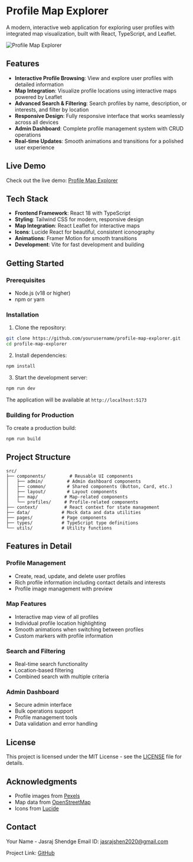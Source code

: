 # Profile Map Explorer

A modern, interactive web application for exploring user profiles with integrated map visualization, built with React, TypeScript, and Leaflet.

![Profile Map Explorer](https://images.pexels.com/photos/3183150/pexels-photo-3183150.jpeg?auto=compress&cs=tinysrgb&w=1260&h=750&dpr=2)

## Features

- **Interactive Profile Browsing**: View and explore user profiles with detailed information
- **Map Integration**: Visualize profile locations using interactive maps powered by Leaflet
- **Advanced Search & Filtering**: Search profiles by name, description, or interests, and filter by location
- **Responsive Design**: Fully responsive interface that works seamlessly across all devices
- **Admin Dashboard**: Complete profile management system with CRUD operations
- **Real-time Updates**: Smooth animations and transitions for a polished user experience

## Live Demo

Check out the live demo: [Profile Map Explorer](https://bynry-assignment-jasraj.netlify.app/)

## Tech Stack

- **Frontend Framework**: React 18 with TypeScript
- **Styling**: Tailwind CSS for modern, responsive design
- **Map Integration**: React Leaflet for interactive maps
- **Icons**: Lucide React for beautiful, consistent iconography
- **Animations**: Framer Motion for smooth transitions
- **Development**: Vite for fast development and building

## Getting Started

### Prerequisites

- Node.js (v18 or higher)
- npm or yarn

### Installation

1. Clone the repository:
```bash
git clone https://github.com/yourusername/profile-map-explorer.git
cd profile-map-explorer
```

2. Install dependencies:
```bash
npm install
```

3. Start the development server:
```bash
npm run dev
```

The application will be available at `http://localhost:5173`

### Building for Production

To create a production build:

```bash
npm run build
```

## Project Structure

```
src/
├── components/         # Reusable UI components
│   ├── admin/         # Admin dashboard components
│   ├── common/        # Shared components (Button, Card, etc.)
│   ├── layout/        # Layout components
│   ├── map/          # Map-related components
│   └── profiles/     # Profile-related components
├── context/          # React context for state management
├── data/            # Mock data and data utilities
├── pages/           # Page components
├── types/           # TypeScript type definitions
└── utils/           # Utility functions
```

## Features in Detail

### Profile Management
- Create, read, update, and delete user profiles
- Rich profile information including contact details and interests
- Profile image management with preview

### Map Features
- Interactive map view of all profiles
- Individual profile location highlighting
- Smooth animations when switching between profiles
- Custom markers with profile information

### Search and Filtering
- Real-time search functionality
- Location-based filtering
- Combined search with multiple criteria

### Admin Dashboard
- Secure admin interface
- Bulk operations support
- Profile management tools
- Data validation and error handling


## License

This project is licensed under the MIT License - see the [LICENSE](LICENSE) file for details.

## Acknowledgments

- Profile images from [Pexels](https://www.pexels.com)
- Map data from [OpenStreetMap](https://www.openstreetmap.org)
- Icons from [Lucide](https://lucide.dev)

## Contact

Your Name - Jasraj Shendge
Email ID: jasrajshen2020@gmail.com

Project Link: [GitHub](https://github.com/jasraj1111/Bynry_Assignment)
